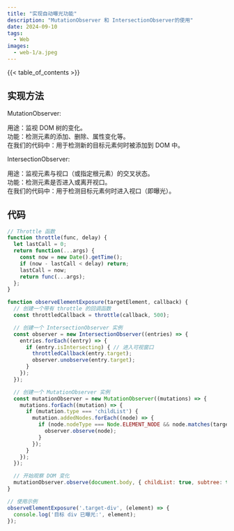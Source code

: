 ```yaml
---
title: "实现自动曝光功能"
description: "MutationObserver 和 IntersectionObserver的使用"
date: 2024-09-10
tags:
  - Web
images:
  - web-1/a.jpeg
---
```


{{< table_of_contents >}}

## 实现方法

MutationObserver: 
 
用途：监视 DOM 树的变化。  
功能：检测元素的添加、删除、属性变化等。  
在我们的代码中：用于检测新的目标元素何时被添加到 DOM 中。  

IntersectionObserver:

用途：监视元素与视口（或指定根元素）的交叉状态。  
功能：检测元素是否进入或离开视口。  
在我们的代码中：用于检测目标元素何时进入视口（即曝光）。  

## 代码

```js
// Throttle 函数
function throttle(func, delay) {
  let lastCall = 0;
  return function(...args) {
    const now = new Date().getTime();
    if (now - lastCall < delay) return;
    lastCall = now;
    return func(...args);
  };
}

function observeElementExposure(targetElement, callback) {
  // 创建一个带有 throttle 的回调函数
  const throttledCallback = throttle(callback, 500);

  // 创建一个 IntersectionObserver 实例
  const observer = new IntersectionObserver((entries) => {
    entries.forEach((entry) => {
      if (entry.isIntersecting) { // 进入可视窗口
        throttledCallback(entry.target);
        observer.unobserve(entry.target);
      }
    });
  });

  // 创建一个 MutationObserver 实例
  const mutationObserver = new MutationObserver((mutations) => {
    mutations.forEach((mutation) => {
      if (mutation.type === 'childList') {
        mutation.addedNodes.forEach((node) => {
          if (node.nodeType === Node.ELEMENT_NODE && node.matches(targetElement)) {
            observer.observe(node);
          }
        });
      }
    });
  });

  // 开始观察 DOM 变化
  mutationObserver.observe(document.body, { childList: true, subtree: true });
}

// 使用示例
observeElementExposure('.target-div', (element) => {
  console.log('目标 div 已曝光:', element);
});
```
